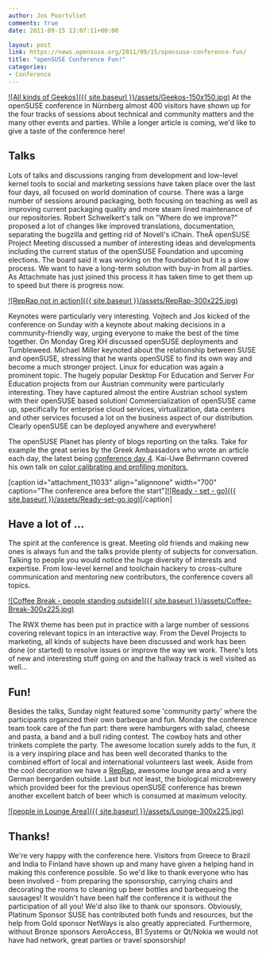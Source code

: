 ```yaml
---
author: Jos Poortvliet
comments: true
date: 2011-09-15 13:07:11+00:00

layout: post
link: https://news.opensuse.org/2011/09/15/opensuse-conference-fun/
title: "openSUSE Conference Fun!"
categories:
- Conference
---
```

[![All kinds of Geekos]({{ site.baseurl }}/assets/Geekos-150x150.jpg)](https://news.opensuse.org/2011/09/15/opensuse-conference-fun/geekos/)
At the openSUSE conference in Nürnberg almost 400 visitors have shown up for the four tracks of sessions about technical and community matters and the many other events and parties. While a longer article is coming, we'd like to give a taste of the conference here!
<!-- more -->


## Talks


Lots of talks and discussions ranging from development and low-level kernel tools to social and marketing sessions have taken place over the last four days, all focused on world domination of course. There was a large number of sessions around packaging, both focusing on teaching as well as improving current packaging quality and more steam lined maintenance of our repositories. Robert Schwelkert's talk on "Where do we improve?" proposed a lot of changes like improved translations, documentation, separating the bugzilla and getting rid of Novell's iChain.
TheÂ openSUSE Project Meeting discussed a number of interesting ideas and developments including the current status of the openSUSE Foundation and upcoming elections. The board said it was working on the foundation but it is a slow process. We want to have a long-term solution with buy-in from all parties. As Attachmate has just joined this process it has taken time to get them up to speed but there is progress now. 

[![RepRap not in action]({{ site.baseurl }}/assets/RepRap-300x225.jpg)](https://news.opensuse.org/2011/09/15/opensuse-conference-fun/reprap/)

Keynotes were particularly very interesting. Vojtech and Jos kicked of the conference on Sunday with a keynote about  making decisions in a community-friendly way, urging everyone to make  the best of the time together. On Monday Greg KH discussed openSUSE deployments and Tumbleweed. Michael Miller keynoted about the relationship between SUSE and openSUSE, stressing that he wants openSUSE to find its own way and become a much stronger project. Linux for education was again a prominent topic. The hugely popular Desktop For Education and Server For Education projects from our Austrian community were particularly interesting. They have captured almost the entire Austrian school system with their openSUSE based solution! Commercialization of openSUSE came up, specifically for enterprise cloud services, virtualization, data centers and other services focused a lot on the business aspect of our distribution. Clearly openSUSE can be deployed anywhere and everywhere!

The openSUSE Planet has plenty of blogs reporting on the talks. Take for example the great series by the Greek Ambassadors who wrote an article each day, the latest being [conference day 4](http://opensuseambassadors.blogspot.com/2011/09/opensuse-conference-day-4.html). Kai-Uwe Behrmann covered his own talk on [color calibrating and profiling monitors](http://oyranos-cms.blogspot.com/2011/09/dispcalgui-07-rwx.html), 

[caption id="attachment_11033" align="alignnone" width="700" caption="The conference area before the start"][![Ready - set - go]({{ site.baseurl }}/assets/Ready-set-go.jpg)](https://news.opensuse.org/2011/09/15/opensuse-conference-fun/ready-set-go/)[/caption]


## Have a lot of ...


The spirit at the conference is great. Meeting old friends and making new ones is always fun and the talks provide plenty of subjects for conversation. Talking to people you would notice the huge diversity of interests and expertise. From low-level kernel and toolchain hackery to cross-culture communication and mentoring new contributors, the conference covers all topics.

[![Coffee Break - people standing outside]({{ site.baseurl }}/assets/Coffee-Break-300x225.jpg)](https://news.opensuse.org/2011/09/15/opensuse-conference-fun/coffee-break/)

The RWX theme has been put in practice with a large number of sessions covering relevant topics in an interactive way. From the Devel Projects to marketing, all kinds of subjects have been discussed and work has been done (or started) to resolve issues or improve the way we work. There's lots of new and interesting stuff going on and the hallway track is well visited as well...


## Fun!


Besides the talks, Sunday night featured some 'community party' where the participants organized their own barbeque and fun. Monday the conference team took care of the fun part: there were hamburgers with salad, cheese and pasta, a band and a bull riding contest. The cowboy hats and other trinkets complete the party. The awesome location surely adds to the fun, it is a very inspiring place and has been well decorated thanks to the combined effort of local and international volunteers last week. Aside from the cool decoration we have a [RepRap](http://reprap.org), awesome lounge area and a very German beergarden outside. Last but not least, the biological microbrewery which provided beer for the previous openSUSE conference has brewn another excellent batch of beer which is consumed at maximum velocity.

[![people in Lounge Area]({{ site.baseurl }}/assets/Lounge-300x225.jpg)](https://news.opensuse.org/2011/09/15/opensuse-conference-fun/lounge/)


## Thanks!


We're very happy with the conference here. Visitors from Greece to Brazil and India to Finland have shown up and many have given a helping hand in making this conference possible. So we'd like to thank everyone who has been involved - from preparing the sponsorship, carrying chairs and decorating the rooms to cleaning up beer bottles and barbequeing the sausages! It wouldn't have been half the conference it is without the participation of all you!
We'd also like to thank our sponsors. Obviously, Platinum Sponsor SUSE has contributed both funds and resources, but the help from Gold sponsor NetWays is also greatly appreciated. Furthermore, without Bronze sponsors AeroAccess, B1 Systems or Qt/Nokia we would not have had network, great parties or travel sponsorship!		
